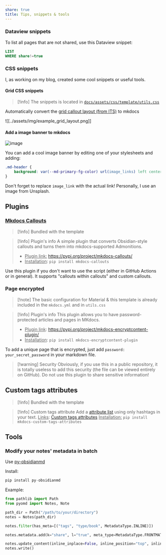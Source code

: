 ```yaml
---
share: true
title: Tips, snippets & tools
---
```



### Dataview snippets
To list all pages that are not shared, use this Dataview snippet:
```sql
LIST
WHERE share!=true
```

### CSS snippets

I, as working on my blog, created some cool snippets or useful tools.


#### Grid CSS snippets

> [!info] The snippets is located in [`docs/assets/css/template/utils.css`](https://github.com/ObsidianPublisher/sync_template/blob/main/docs/assets/css/template/utils.css)

Automatically convert the [grid callout layout (from ITS)](https://github.com/SlRvb/Obsidian--ITS-Theme/blob/main/S%20-%20Callouts.css) to mkdocs

![[../assets/img/example_grid_layout.png]]

#### Add a image banner to mkdocs

![image](https://user-images.githubusercontent.com/30244939/163732766-d08b102f-508b-496e-a99f-68f865b2080b.png)

You can add a cool image banner by editing one of your stylesheets and adding:
```css
.md-header {
    background: var(--md-primary-fg-color) url(image_links) left center/cover no-repeat;
}
```
Don't forget to replace `image_link` with the actual link! Personally, I use an image from Unsplash.

## Plugins

### [Mkdocs Callouts](https://pypi.org/project/mkdocs-callouts/)

> [!info] Bundled with the template

> [!info] Plugin's info
> A simple plugin that converts Obsidian-style callouts and turns them into mkdocs-supported Admonitions.
> - <u>Plugin link:</u> https://pypi.org/project/mkdocs-callouts/
> - <u>Installation</u>: `pip install mkdocs-callouts`

Use this plugin if you don't want to use the script (either in GitHub Actions or in general). It supports "callouts within callouts" and custom callouts.

### Page encrypted

> [!note] The basic configuration for Material & this template is already included in the `mkdocs.yml` and in `utils.css`

> [!info] Plugin's info
> This plugin allows you to have password-protected articles and pages in MKdocs.
> - <u>Plugin link</u>: https://pypi.org/project/mkdocs-encryptcontent-plugin/
> - <u>Installation</u>: `pip install mkdocs-encryptcontent-plugin`

To add a unique page that is encrypted, just add `password: your_secret_password` in your markdown file.

> [!warning] Security
> Obviously, if you use this in a public repository, it is totally useless to add this security (the file can be viewed entirely on GitHub). Do not use this plugin to share sensitive information!

## Custom tags attributes

> [!info] Bundled with the template

> [!info] Custom tags attribute
> Add a [attribute list](https://python-markdown.github.io/extensions/attr_list/) using only hashtags in your text.
> <u>Links</u>: [Custom tags attributes](https://pypi.org/project/mkdocs-custom-tags-attributes/)
> <u>Installation:</u> `pip install mkdocs-custom-tags-attributes`

## Tools
### Modify your notes' metadata in batch

Use [py-obsidianmd](https://selimrbd.github.io/py-obsidianmd/overview/ "py-obsidianmd")

Install:
```python
pip install py-obsidianmd
```

Example:
```python
from pathlib import Path
from pyomd import Notes, Note

path_dir = Path("/path/to/your/directory")
notes = Notes(path_dir)

notes.filter(has_meta=[("tags", "type/book", MetadataType.INLINE)])

notes.metadata.add(k="share", l="true", meta_type=MetadataType.FRONTMATTER)

notes.update_content(inline_inplace=False, inline_position="top", inline_tml="callout") #type: ignore
notes.write()
```